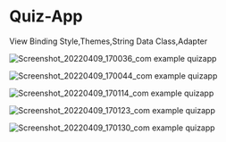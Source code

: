 # Quiz-App
View Binding
Style,Themes,String
Data Class,Adapter

![Screenshot_20220409_170036_com example quizapp](https://user-images.githubusercontent.com/49562197/162616038-b20add76-c16e-454f-bf4b-3710bcb1ed14.jpg)

![Screenshot_20220409_170044_com example quizapp](https://user-images.githubusercontent.com/49562197/162616068-c997d488-09bd-48d6-90ef-4f59a3189e15.jpg)

![Screenshot_20220409_170114_com example quizapp](https://user-images.githubusercontent.com/49562197/162616075-ca1d3506-1dae-4231-923c-eb89d6fb2b66.jpg)

![Screenshot_20220409_170123_com example quizapp](https://user-images.githubusercontent.com/49562197/162616082-9e6a4036-adc0-484d-a6d2-933d34d3c229.jpg)

![Screenshot_20220409_170130_com example quizapp](https://user-images.githubusercontent.com/49562197/162616029-b460110f-b10a-422f-841d-2149dcea25dd.jpg)
